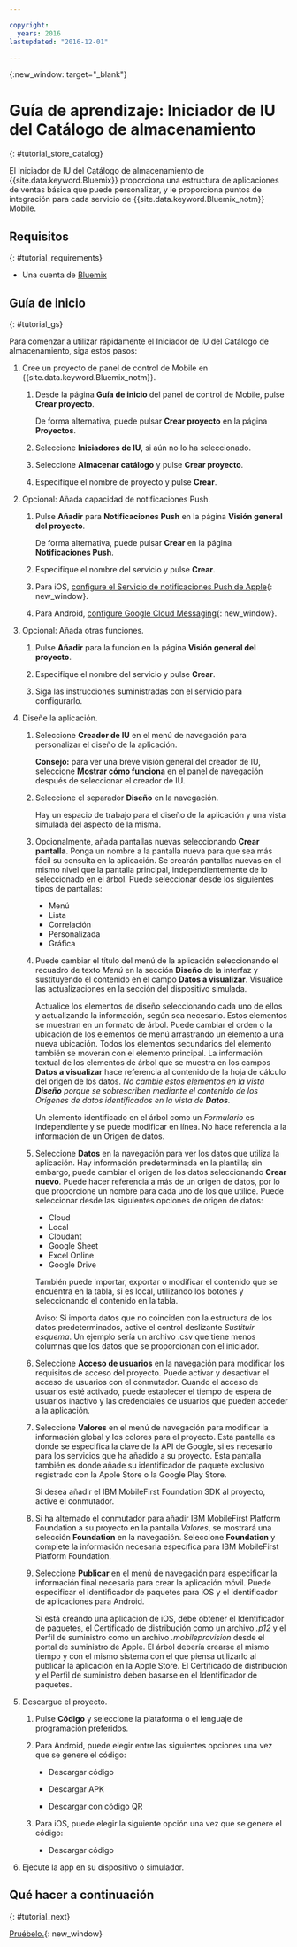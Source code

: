 ```yaml
---

copyright:
  years: 2016
lastupdated: "2016-12-01"

---
```

{:new_window: target="_blank"}

# Guía de aprendizaje: Iniciador de IU del Catálogo de almacenamiento
{: #tutorial_store_catalog}

El Iniciador de IU del Catálogo de almacenamiento de {{site.data.keyword.Bluemix}} proporciona una estructura de aplicaciones de ventas básica que puede personalizar, y le proporciona puntos de integración para cada servicio de {{site.data.keyword.Bluemix_notm}} Mobile.


## Requisitos
{: #tutorial_requirements}

* Una cuenta de [Bluemix](http://bluemix.net)


## Guía de inicio
{: #tutorial_gs}

Para comenzar a utilizar rápidamente el Iniciador de IU del Catálogo de almacenamiento, siga estos pasos:

1. Cree un proyecto de panel de control de Mobile en {{site.data.keyword.Bluemix_notm}}.

   1. Desde la página **Guía de inicio** del panel de control de Mobile, pulse **Crear proyecto**.

      De forma alternativa, puede pulsar **Crear proyecto** en la página **Proyectos**.

   2. Seleccione **Iniciadores de IU**, si aún no lo ha seleccionado.

   3. Seleccione **Almacenar catálogo** y pulse **Crear proyecto**.

   4. Especifique el nombre de proyecto y pulse **Crear**.

2. Opcional: Añada capacidad de notificaciones Push.

   1. Pulse **Añadir** para **Notificaciones Push** en la página **Visión general del proyecto**.

      De forma alternativa, puede pulsar **Crear** en la página **Notificaciones Push**.

   2. Especifique el nombre del servicio y pulse **Crear**.

   3. Para iOS, [configure el Servicio de notificaciones Push de Apple](/docs/services/mobilepush/t_push_provider_ios.html){: new_window}.

   4. Para Android, [configure Google Cloud Messaging](/docs/services/mobilepush/t_push_provider_android.html){: new_window}.

3. Opcional: Añada otras funciones.

   1. Pulse **Añadir** para la función en la página **Visión general del proyecto**.

   2. Especifique el nombre del servicio y pulse **Crear**.

   3. Siga las instrucciones suministradas con el servicio para configurarlo.

4. Diseñe la aplicación.

   1. Seleccione **Creador de IU** en el menú de navegación para personalizar el diseño de la aplicación.
   
		**Consejo:** para ver una breve visión general del creador de IU, seleccione **Mostrar cómo funciona** en el panel de navegación después de seleccionar el creador de IU.

   2. Seleccione el separador **Diseño** en la navegación.

      Hay un espacio de trabajo para el diseño de la aplicación y una vista simulada del aspecto de la misma.

   3. Opcionalmente, añada pantallas nuevas seleccionando **Crear pantalla**. Ponga un nombre a la pantalla nueva para que sea más fácil su consulta en la aplicación. Se crearán pantallas nuevas en el mismo nivel que la pantalla principal, independientemente de lo seleccionado en el árbol. Puede seleccionar desde los siguientes tipos de pantallas:
      * Menú
      * Lista
      * Correlación
      * Personalizada
      * Gráfica	   

   4. Puede cambiar el título del menú de la aplicación seleccionando el recuadro de texto *Menú* en la sección **Diseño** de la interfaz y sustituyendo el contenido en el campo **Datos a visualizar**. Visualice las actualizaciones en la sección del dispositivo simulada.

      Actualice los elementos de diseño seleccionando cada uno de ellos y actualizando la información, según sea necesario. Estos elementos se muestran en un formato de árbol. Puede cambiar el orden o la ubicación de los elementos de menú arrastrando un elemento a una nueva ubicación. Todos los elementos secundarios del elemento también se moverán con el elemento principal. La información textual de los elementos de árbol que se muestra en los campos **Datos a visualizar** hace referencia al contenido de la hoja de cálculo del origen de los datos. *No cambie estos elementos en la vista **Diseño** porque se sobrescriben mediante el contenido de los Orígenes de datos identificados en la vista de **Datos**.*

		Un elemento identificado en el árbol como un *Formulario* es independiente y se puede modificar en línea. No hace referencia a la información de un Origen de datos.

   5. Seleccione **Datos** en la navegación para ver los datos que utiliza la aplicación. Hay información predeterminada en la plantilla; sin embargo, puede cambiar el origen de los datos seleccionando **Crear nuevo**. Puede hacer referencia a más de un origen de datos, por lo que proporcione un nombre para cada uno de los que utilice. Puede seleccionar desde las siguientes opciones de origen de datos:
      * Cloud
      * Local
      * Cloudant
      * Google Sheet
      * Excel Online
      * Google Drive

      También puede importar, exportar o modificar el contenido que se encuentra en la tabla, si es local, utilizando los botones y seleccionando el contenido en la tabla.

	  Aviso: Si importa datos que no coinciden con la estructura de los datos predeterminados, active el control deslizante *Sustituir esquema*. Un ejemplo sería un archivo .csv que tiene menos columnas que los datos que se proporcionan con el iniciador.

   6. Seleccione **Acceso de usuarios** en la navegación para modificar los requisitos de acceso del proyecto. Puede activar y desactivar el acceso de usuarios con el conmutador. Cuando el acceso de usuarios esté activado, puede establecer el tiempo de espera de usuarios inactivo y las credenciales de usuarios que pueden acceder a la aplicación.

   7. Seleccione **Valores** en el menú de navegación para modificar la información global y los colores para el proyecto. Esta pantalla es donde se especifica la clave de la API de Google, si es necesario para los servicios que ha añadido a su proyecto. Esta pantalla también es donde añade su identificador de paquete exclusivo registrado con la Apple Store o la Google Play Store.

      Si desea añadir el IBM MobileFirst Foundation SDK al proyecto, active el conmutador.

   8. Si ha alternado el conmutador para añadir IBM MobileFirst Platform Foundation a su proyecto en la pantalla *Valores*, se mostrará una selección **Foundation** en la navegación. Seleccione **Foundation** y complete la información necesaria específica para IBM MobileFirst Platform Foundation.

   9. Seleccione **Publicar** en el menú de navegación para especificar la información final necesaria para crear la aplicación móvil. Puede especificar el identificador de paquetes para iOS y el identificador de aplicaciones para Android.

       Si está creando una aplicación de iOS, debe obtener el Identificador de paquetes, el Certificado de distribución como un archivo *.p12* y el Perfil de suministro como un archivo *.mobileprovision* desde el portal de suministro de Apple. El árbol debería crearse al mismo tiempo y con el mismo sistema con el que piensa utilizarlo al publicar la aplicación en la Apple Store. El Certificado de distribución y el Perfil de suministro deben basarse en el Identificador de paquetes. 	

5. Descargue el proyecto.

   1. Pulse **Código** y seleccione la plataforma o el lenguaje de programación preferidos.

   2. Para Android, puede elegir entre las siguientes opciones una vez que se genere el código:

      * Descargar código

      * Descargar APK

      * Descargar con código QR

   3. Para iOS, puede elegir la siguiente opción una vez que se genere el código:

      * Descargar código

6. Ejecute la app en su dispositivo o simulador.


## Qué hacer a continuación
{: #tutorial_next}

[Pruébelo.](http://console.{DomainName}/mobile/create-project?starter=fb5e31a9-1186-4d46-939e-2f620f35b83b){: new_window}
